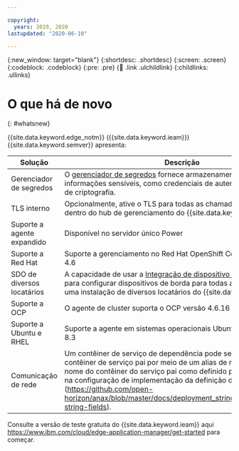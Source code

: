```yaml
---

copyright:
  years: 2019, 2020
lastupdated: "2020-06-10"

---
```


{:new_window: target="blank"}
{:shortdesc: .shortdesc}
{:screen: .screen}
{:codeblock: .codeblock}
{:pre: .pre}
{:child: .link .ulchildlink}
{:childlinks: .ullinks}

# O que há de novo
{: #whatsnew}

{{site.data.keyword.edge_notm}} ({{site.data.keyword.ieam}}) {{site.data.keyword.semver}} apresenta:

|Solução|Descrição|
|----------|------|
|Gerenciador de segredos|O [gerenciador de segredos](../OH/docs/getting_started/overview_sm.md) fornece armazenamento seguro para informações sensíveis, como credenciais de autenticação ou chaves de criptografia.|
|TLS interno| Opcionalmente, ative o TLS para todas as chamadas de API internas dentro do hub de gerenciamento do {{site.data.keyword.ieam}}.|
|Suporte a agente expandido | Disponível no servidor único Power 
| Suporte a Red Hat| Suporte a gerenciamento no Red Hat OpenShift Container Platform 4.6
|SDO de diversos locatários|A capacidade de usar a [Integração de dispositivo seguro da Intel©](../installing/sdo.md) para configurar dispositivos de borda para todas as organizações em uma instalação de diversos locatários do {{site.data.keyword.ieam}}. |
| Suporte a OCP| O agente de cluster suporta o OCP versão 4.6.16|
| Suporte a Ubuntu e RHEL | Suporte a agente em sistemas operacionais Ubuntu 20.04.2 e RHEL 8.3|
| Comunicação de rede| Um contêiner de serviço de dependência pode se comunicar com seu contêiner de serviço pai por meio de um alias de rede. O alias é o nome do contêiner do serviço pai como definido para esse contêiner na configuração de implementação da definição do serviço  (https://github.com/open-horizon/anax/blob/master/docs/deployment_string.html#deployment-string-fields).|

Consulte a versão de teste gratuita do {{site.data.keyword.ieam}} aqui https://www.ibm.com/cloud/edge-application-manager/get-started para começar.
